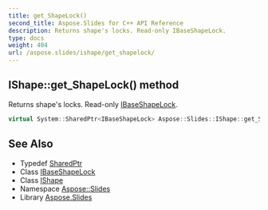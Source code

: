 ```yaml
---
title: get_ShapeLock()
second_title: Aspose.Slides for C++ API Reference
description: Returns shape's locks. Read-only IBaseShapeLock.
type: docs
weight: 404
url: /aspose.slides/ishape/get_shapelock/
---
```

## IShape::get_ShapeLock() method


Returns shape's locks. Read-only [IBaseShapeLock](../../ibaseshapelock/).

```cpp
virtual System::SharedPtr<IBaseShapeLock> Aspose::Slides::IShape::get_ShapeLock()=0
```

## See Also

* Typedef [SharedPtr](../../../system/sharedptr/)
* Class [IBaseShapeLock](../../ibaseshapelock/)
* Class [IShape](../)
* Namespace [Aspose::Slides](../../)
* Library [Aspose.Slides](../../../)